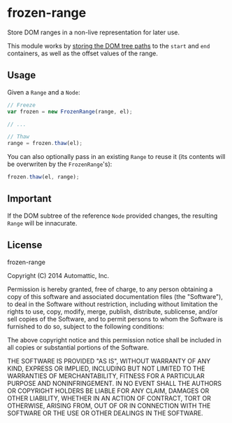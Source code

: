 # frozen-range

Store DOM ranges in a non-live representation for later use.

This module works by [storing the DOM tree paths](https://github.com/webmodules/dom-path) to the `start` and `end` containers, as well as the offset values of the range.

## Usage

Given a `Range` and a `Node`:

```javascript
// Freeze
var frozen = new FrozenRange(range, el);

// ...

// Thaw
range = frozen.thaw(el);
```

You can also optionally pass in an existing `Range` to reuse it (its contents will be overwriten by the `FrozenRange`'s):

```javascript
frozen.thaw(el, range);
```

## Important

If the DOM subtree of the reference `Node` provided changes, the resulting `Range` will be innacurate.

## License

frozen-range

Copyright (C) 2014 Automattic, Inc.

Permission is hereby granted, free of charge, to any person obtaining
a copy of this software and associated documentation files (the "Software"),
to deal in the Software without restriction, including without limitation
the rights to use, copy, modify, merge, publish, distribute, sublicense,
and/or sell copies of the Software, and to permit persons to whom the
Software is furnished to do so, subject to the following conditions:

The above copyright notice and this permission notice shall be included
in all copies or substantial portions of the Software.

THE SOFTWARE IS PROVIDED "AS IS", WITHOUT WARRANTY OF ANY KIND,
EXPRESS OR IMPLIED, INCLUDING BUT NOT LIMITED TO THE WARRANTIES
OF MERCHANTABILITY, FITNESS FOR A PARTICULAR PURPOSE AND NONINFRINGEMENT.
IN NO EVENT SHALL THE AUTHORS OR COPYRIGHT HOLDERS BE LIABLE FOR ANY CLAIM,
DAMAGES OR OTHER LIABILITY, WHETHER IN AN ACTION OF CONTRACT,
TORT OR OTHERWISE, ARISING FROM, OUT OF OR IN CONNECTION WITH THE SOFTWARE
OR THE USE OR OTHER DEALINGS IN THE SOFTWARE.


